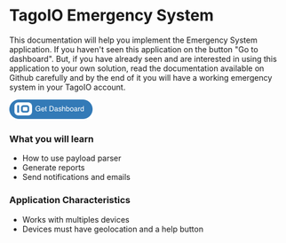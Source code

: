 # TagoIO Emergency System

This documentation will help you implement the Emergency System application. If you haven't seen this application on the button "Go to dashboard". But, if you have already seen and are interested in using this application to your own solution, read the documentation available on Github carefully and by the end of it you will have a working emergency system in your TagoIO account.


[![Get Dashboard](https://raw.githubusercontent.com/tago-io/explore-asset-tracking/master/images/getdashboard.png?raw=true)](https://admin.develop.tago.io/explore)

### What you will learn
- How to use payload parser
- Generate reports
- Send  notifications and emails

### Application Characteristics
- Works with multiples devices
- Devices must have geolocation and a help button
